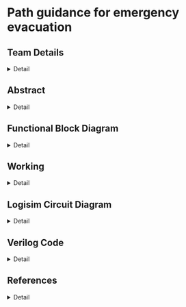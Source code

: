 # Path guidance for emergency evacuation

<!-- First Section -->
## Team Details
<details>
  <summary>Detail</summary>
  
> Semester: 3rd Sem B. Tech. CSE

> Section: S2

> Team ID: S2-T21

> Member 1:Pal Patel, 231CS240, palpatel.231cs240@nitk.edu.in, 9265254960

> Member 2: Pragya Paromita Barma, 231CS241, pragyaparomitabarma.231cs241@nitk.edu.in, 8160727736

> Member 3: Srishti Kumari, 231CS258, srishtikumari.231cs258@nitk.edu.in, 8310595970
</details>

<!-- Second Section -->
## Abstract
<details>
  <summary>Detail</summary>
   
   ### Motivation
The project is motivated by the critical need to have evacuation systems that
are smart, adaptable, and help save lives in emergencies; the complexity and overpopulation
of urban areas today call for allowing escape routes to be optimized even in unpredictable
conditions through efficient algorithms like Dijkstra’s. It can be incorporated into emergency
response systems to greatly increase the safety and efficiency of evacuations in life-threatening
situations such as fires. In emergencies such as building fires, time is rather critical. Finding the
safest and fastest route to evacuate, can be lifesaving. Conventional fire evacuation approaches
rely on static plans that may not be useful during real situations. Such hostile environments
require intelligent systems that must travel by the safest path possible and take into account
the continuously changing conditions generated by the fire.
  
  ### Problem Statement: 
  In the case of a fire outbreak inside a building, finding the safest and
quickest evacuation route for a person is critical. Given the building’s layout, the person must
navigate through hallways and rooms to reach an exit point while avoiding areas affected by
fire. We have developed a solution using Dijkstra’s algorithm to determine the shortest and
safest path from the person’s current location (source node) to the nearest exit (destination
node).
  
  ### Features:
 • This project aims to implement Dijkstra’s Algorithm practically by physically constructing
it using Verilog and modern circuit components [Galles, ].<br>
• It introduces a hardware approach to pathfinding, moving beyond theoretical concepts
[YouTube, ].<br>
• Unlike software-based implementations, this design utilizes parallelism to achieve higher
speed and efficiency in finding the shortest paths [GeeksforGeeks, ].<br>
• Logisim is used to draw and simulate circuits, making it possible to understand how the
algorithm works in hardware [Galles, ].<br>
• The project helps appreciate the management of resources and the complexity of the
circuits involved [GeeksforGeeks, ].
 
</details>

## Functional Block Diagram
<details>
  <summary>Detail</summary>
  
![blockDiagram drawio](https://github.com/user-attachments/assets/5cfe71dd-3014-4960-80ab-9303bc553d63)

</details>

<!-- Third Section -->
## Working
<details>
  <summary>Detail</summary>
  
  ### State Diagram
 
 
![State Diagram drawio](https://github.com/user-attachments/assets/3453f67c-088c-440d-b312-95063a2e288f)


•	This project aims to find the shortest path between two points in a 3x3 grid, where some paths may be blocked or unreachable due to fire or obstacles. We represent the grid using an adjacency matrix that tracks the connections between nodes (cells). The algorithm must adjust dynamically for blocked cells and then compute the shortest path from a given source node to a destination node.</br>
•	If a valid path exists, the output will be the path and its total distance. If no path is found, the algorithm will indicate that the destination is unreachable. This ensures that the algorithm provides a clear result based on the state of the grid.</br>
•	To solve this, we use Dijkstra’s algorithm, a well-known method for finding the shortest path between nodes in a graph. The algorithm works by iteratively selecting the unvisited node with the smallest tentative distance from the source. Once the node is selected, its neighboring nodes are updated, and the node is marked as visited.</br>
•	This process continues until the algorithm has either visited all reachable nodes or found the shortest path to the destination. The key idea is that once a node’s shortest path is determined, it no longer needs to be revisited, which ensures that the algorithm runs efficiently.</br>
•	The grid’s nodes are represented by an adjacency matrix, which indicates which nodes are connected. However, some nodes might be blocked or unreachable due to obstacles, such as fire. Before running the algorithm, we adjust this matrix by removing connections to and from blocked nodes.</br>
•	By doing so, the algorithm will no longer attempt to use these blocked paths. This step ensures that only valid paths are considered, improving the accuracy of the shortest path search.</br>
•	The core of Dijkstra’s algorithm involves progressively finding the shortest path to each node. In each iteration, the unvisited node with the smallest known distance from the source is selected. This node becomes the current node, and it is marked as visited to avoid being processed again.</br>
•	Next, the algorithm checks each of the current node’s neighboring nodes to see if a shorter path can be found through the current node. If a shorter path is discovered, the distance is updated, and the current node becomes the parent of the neighbor. This process repeats until either the destination node is reached or all reachable nodes are visited.</br>
•	After the algorithm completes, we check whether the destination node was reached. If the distance to the destination is not infinity, it means a valid path was found. To reconstruct the path, we trace back through the parent nodes from the destination to the source, revealing the shortest route step-by-step.</br>
•	If the distance to the destination remains at infinity, it means no valid path exists, and we return a result indicating that the destination is unreachable. This final step not only provides the shortest distance but also the exact path taken, making the output clear and informative.
</details>
<!-- Fourth Section -->

## Logisim Circuit Diagram
<details>
  <summary>Detail</summary>
  
  ### Main Module

![main](https://github.com/user-attachments/assets/32388a2b-9427-451d-b19e-2cff2de64c20)


  
 ### Adjacency Matrix module
  
  ![adj_matrix](https://github.com/user-attachments/assets/36835e81-3b3c-4232-b03c-d2e06f4b9c5b)
 ### Queue Module
![Queue](https://github.com/user-attachments/assets/f47ca5f2-8795-4db9-b7aa-74e19f484e2f)
### Distances module
![distances](https://github.com/user-attachments/assets/dca2e34a-19c1-4855-bcb2-30ce20dee755)
### Visited nodes module
![visitednodes](https://github.com/user-attachments/assets/007fb617-5df5-421c-be52-fbee512fdb4f)<br>
### Parent module
![parent](https://github.com/user-attachments/assets/e23f7f39-bb01-4753-8caa-1d025148cf1c)

</details>


<!-- Fifth Section -->
## Verilog Code
<details>
  <summary>Detail</summary>

    module dijkstra_subset(
      input reset,
      input [8:0] subset_cells,  // 9-bit input to represent cells (1 = included, 0 = excluded or blocked)
      input [3:0] source,        // 4-bit source node (3x3 grid -> 9 nodes, range: 0-8)
      input [3:0] destination,   // 4-bit destination node (range: 0-8)
      output reg [2:0] shortest_distance, // Shortest distance from source to destination
      output reg [8:0] path_out           // Path output (9 bits, 1 for each cell)
    );
      reg [8:0] adj_matrix[8:0];   // Adjacency matrix for 3x3 grid
      reg [7:0] dist[8:0];         // Distance array
      reg [3:0] parent[8:0];       // Parent array for path reconstruction
      reg [8:0] visited;           // Visited array
      reg [3:0] current_node;
      reg [7:0] min_dist;
      reg [3:0] next_node;
      reg [8:0] temp_path;
      // 9-bit representation of connections for a 3x3 grid
      // 9 nodes in the grid
      // Initialize the adjacency matrix in your module
      initial begin
        adj_matrix[0] = 9'b000001010; // Node 0 connects to Node 1 (right) and Node 3 (down)
        adj_matrix[1] = 9'b000010101; // Node 1 connects to Node 0 (left), Node 2 (right), and Node 4 (down)
        adj_matrix[2] = 9'b000100010; // Node 2 connects to Node 1 (left) and Node 5 (down)
        adj_matrix[3] = 9'b001010001; 
        adj_matrix[4] = 9'b010101010; 
        adj_matrix[5] = 9'b100010100; 
        adj_matrix[6] = 9'b010001000; 
        adj_matrix[7] = 9'b101010000;
        adj_matrix[8] = 9'b010100000; 
      end
      always @(reset or subset_cells or source or destination) begin
        if (reset) begin
            // Reset distances, visited, and path arrays
            for (i = 0; i < 9; i = i + 1) begin
                dist[i] = 8'hFF;
                parent[i] = 4'hF;
            end
            visited = 9'b000000000;
            shortest_distance = 8'hFF;
            path_out = 9'b000000000;
        end else begin
              // Adjust adjacency matrix based on subset_cells input
              for (i = 0; i < 9; i = i + 1) begin
                if (!subset_cells[i]) begin
                    // If a cell is not part of the subset or blocked, block all its connections
                    adj_matrix[i] = 9'b000000000;
                end
              end
            // Step 1: Set source distance to 0
            dist[source] = 8'h00;
            current_node = source;
            for (i = 0; i < 9; i = i + 1) begin
                // Mark the current node as visited
                visited[current_node] = 1'b1;
                // Update distances for neighbors of the current node
                for (j = 0; j < 9; j = j + 1) begin
                    if ((adj_matrix[current_node][j]==1) && !visited[j]) begin
                        //$display(adj_matrix[current_node][j]);
                        // If unvisited and an edge exists
                        if ((dist[current_node] + 8'h01) < dist[j]) begin
                            $display(i,j);
                            dist[j] = dist[current_node] + 8'h01; // Update distance (weight = 1)
                            parent[j] = current_node;             // Set parent
                        end
                    end
                end
                // Step 2: Find the next node with the smallest distance
                next_node = 4'hF; // Invalidate current node
                min_dist = 8'hFF; // Set minimum distance to infinity
                // check the logic over again ig there is some bug so dry run it again
                for (j = 0; j < 9; j = j + 1) begin
                    if (!visited[j] && (dist[j] < min_dist)) begin
                        min_dist = dist[j];
                        next_node = j;
                    end
                end
      // If no valid next node found, break the loop
      if (next_node == 4'hF) begin
        i = 9; // End the loop
      end else begin
        current_node = next_node;
      end
    end
    // Step 3: If we reached the destination, output the distance and path
    if (dist[destination] != 8'hFF) begin
          shortest_distance = dist[destination];
          // Reconstruct path from destination to source
          path_out = 9'b000000000;
          temp_path = 9'b000000000;
          current_node = destination;
          for (j = 0; current_node != source && j < 9 && current_node != 4'hF; j = j + 1) begin
          temp_path = temp_path | (1 << current_node);  // Set the bit corresponding to current_node
          current_node = parent[current_node];        // Move to the parent node
    end
    temp_path = temp_path | (1 << source);
    for (j = 0; j < 9; j = j + 1) begin
      if (temp_path[j]) begin
      path_out = path_out | (1 << (8 - j));
    end
          path_out = path_out | (1 << source); // Mark the source in the path
    end else begin
            // No valid path found
            path_out = 9'b000000000;
          end
        end
      end
    endmodule

### Gate Level Implementation 

    module main_control(
      input reset,
      input clk,
      input [8:0] subset_cells,    // Subset cells or blocked nodes
      input [3:0] source,          // Source node (0-8)
      input [3:0] destination,     // Destination node (0-8)
      output reg [2:0] shortest_distance, // Output: Shortest distance
      output reg [8:0] path_out           // Output: Path taken
    );

    reg [7:0] dist[8:0];         // Distance array
    reg [3:0] current_node;
    reg [7:0] min_dist;
    reg [8:0] visited;
    reg [8:0] adj_matrix[8:0];
    
    wire [8:0] temp_path;
    wire update_needed;
    wire not_visited;
    reg [7:0] next_dist;
    reg update_dist;
    
    // Instantiate other modules
    distance_update_gate dist_update(
        .dist_current(dist[current_node]),
        .dist_neighbor(dist[next_node]),
        .visited_neighbor(visited[next_node]),
        .update_needed(update_needed)
    );
    
    visited_check visit_check(
        .visited(visited[next_node]),
        .not_visited(not_visited)
    );
    
    path_reconstruction path_recon(
        .temp_path(temp_path),
        .current_node(current_node),
        .path_out(path_out)
    );

    initial begin
        adj_matrix[0] = 9'b000001010; 
        adj_matrix[1] = 9'b000010101;
        adj_matrix[2] = 9'b000100010;
        adj_matrix[3] = 9'b001010001;
        adj_matrix[4] = 9'b010101010;
        adj_matrix[5] = 9'b100010100;
        adj_matrix[6] = 9'b010001000;
        adj_matrix[7] = 9'b101010000;
        adj_matrix[8] = 9'b010100000;
        visited = 9'b000000000;
        shortest_distance = 8'hFF;
        path_out = 9'b000000000;
    end
    
    always @(posedge clk or posedge reset) begin
        if (reset) begin
            visited = 9'b000000000;
            shortest_distance = 8'hFF;
            path_out = 9'b000000000;
        end else begin

            dist[source] = 8'h00;
            current_node = source;

            while (current_node != destination) begin

                for (int i = 0; i < 9; i = i + 1) begin
                    if (adj_matrix[current_node][i] && !visited[i]) begin

                        if (update_needed) begin
                            dist[i] = dist[current_node] + 1;
                        end
                    end
                end
                min_dist = 8'hFF;
                for (int j = 0; j < 9; j = j + 1) begin
                    if (!visited[j] && dist[j] < min_dist) begin
                        min_dist = dist[j];
                        current_node = j;
                    end
                end
                visited[current_node] = 1;
            end
            shortest_distance = dist[destination];
            path_out = path_recon.path_out;
        end
      end
    endmodule
    module distance_update_gate(
        input [7:0] dist_current,  
        input [7:0] dist_neighbor, 
        input visited_neighbor,   
        output update_needed      
      );
      wire [7:0] dist_plus_one; 
      wire comparison_result;  
      assign dist_plus_one = dist_current + 8'b00000001;
      assign comparison_result = (dist_plus_one < dist_neighbor);
      assign update_needed = (~visited_neighbor) & comparison_result;
    endmodule
      module visited_check(
        input visited,         
        output not_visited     
      );
        assign not_visited = ~visited;
      endmodule
      module select_min(
      input [7:0] dist1,  
      input [7:0] dist2, 
      input visited1,     
      input visited2,   
      output [7:0] min_dist,  
      output select_node1 
      );
        wire valid1, valid2, comparison_result;
        assign valid1 = ~visited1;
        assign valid2 = ~visited2;
        assign comparison_result = (dist1 < dist2);
        assign select_node1 = valid1 & (valid2 ? comparison_result : 1'b1); 
        assign min_dist = select_node1 ? dist1 : dist2;
      endmodule
      module path_reconstruction(
        input [8:0] temp_path, 
        input [3:0] current_node,
        output [8:0] path_out    
      );
        wire [8:0] temp_shifted;
        assign temp_shifted = temp_path | (9'b000000001 << current_node);
        assign path_out = temp_shifted;
      endmodule


### Output

![Screenshot 2024-10-16 164850](https://github.com/user-attachments/assets/f710cb19-7142-4b9f-b74f-ebd538f95cbc)

</details>

## References
<details>
  <summary>Detail</summary>
  
  > [https://www.cs.usfca.edu/galles/visualization/Dijkstra.html]<br/>
  >  [https://www.geeksforgeeks.org/dijkstras-shortest-path-algorithm-greedy-algo-7/]<br/>
  >  put link <br/>
  

</details>
